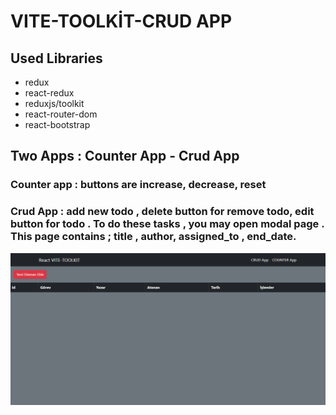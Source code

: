 # VITE-TOOLKİT-CRUD APP

## Used Libraries

- redux
- react-redux
- reduxjs/toolkit
- react-router-dom
- react-bootstrap

## Two Apps : Counter App - Crud App 

### Counter app : buttons are increase, decrease, reset

### Crud App : add new todo , delete button for remove todo, edit button for todo . To do these tasks , you may open modal  page . This page contains ; title , author, assigned_to , end_date. 

![](./src/assets/Animation.gif)
